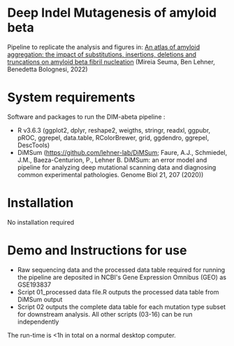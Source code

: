 # Deep Indel Mutagenesis of amyloid beta
Pipeline to replicate the analysis and figures in: 
<a href="https://www.biorxiv.org/content/10.1101/2022.01.18.476804v1">An atlas of amyloid aggregation: the impact of substitutions, insertions, deletions and truncations on amyloid beta fibril nucleation</a>
(Mireia Seuma, Ben Lehner, Benedetta Bolognesi, 2022)

# System requirements
Software and packages to run the DIM-abeta pipeline :

- R v3.6.3 (ggplot2, dplyr, reshape2, weigths, stringr, readxl, ggpubr, pROC, ggrepel, data.table, RColorBrewer, grid, ggdendro, ggrepel, DescTools)
- DiMSum (https://github.com/lehner-lab/DiMSum; Faure, A.J., Schmiedel, J.M., Baeza-Centurion, P., Lehner B. DiMSum: an error model and pipeline for analyzing deep mutational scanning data and diagnosing common experimental pathologies. Genome Biol 21, 207 (2020))


# Installation
No installation required

# Demo and Instructions for use
- Raw sequencing data and the processed data table required for running the pipeline are deposited in NCBI's Gene Expression Omnibus (GEO) as GSE193837
- Script 01_processed data file.R outputs the processed data table from DiMSum output
- Script 02 outputs the complete data table for each mutation type subset for downstream analysis. All other scripts (03-16) can be run independently 

The run-time is <1h in total on a normal desktop computer.
